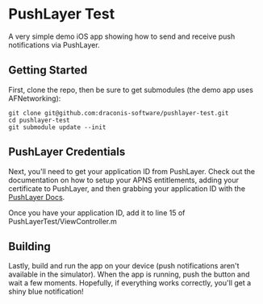 # PushLayer Test

A very simple demo iOS app showing how to send and receive push notifications via PushLayer.

## Getting Started

First, clone the repo, then be sure to get submodules (the demo app uses AFNetworking):

```shell
git clone git@github.com:draconis-software/pushlayer-test.git
cd pushlayer-test
git submodule update --init
```

## PushLayer Credentials

Next, you'll need to get your application ID from PushLayer. Check out the documentation on how to setup your APNS entitlements, adding your certificate to PushLayer, and then grabbing your application ID with the [PushLayer Docs](http://staging.pushlayer.com/pages/docs#SetupandAPNSentitlements).

Once you have your application ID, add it to line 15 of PushLayerTest/ViewController.m

## Building

Lastly, build and run the app on your device (push notifications aren't available in the simulator). When the app is running, push the button and wait a few moments. Hopefully, if everything works correctly, you'll get a shiny blue notification!
